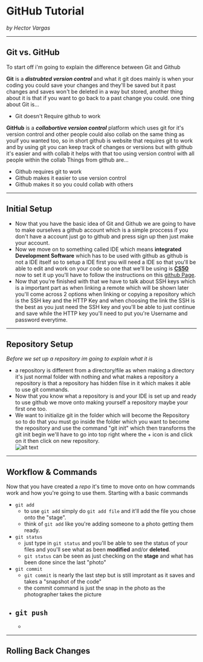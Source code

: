 # GitHub Tutorial

_by Hector Vargas_

---
## Git vs. GitHub
To start off i'm going to explain the difference between Git and Github  

**Git** is a _**distrubted version control**_ and what it git does mainly is when your coding you could save your changes and they'll be saved but it past changes and saves won't be deleted in a way but stored, another thing about it is that if you want to go back to a past change you could.
one thing about Git is...
- Git doesn't Require github to work

**GitHub** is a _**collabortive version control**_ platform which uses git for it's version control and other people could also collab on the same thing as youif you wanted too, so in short github is website that requires git to work and by using git you can keep track of changes or versions but with github it's easier and with collab it helps with that too using version control with all people within the collab
Things from github are...
- Github requires git to work
- Github makes it easier to use version control
- Github makes it so you could collab with others

---
## Initial Setup
- Now that you have the basic idea of Git and Github we are going to have to make ourselves a github account which is a simple proccess if you don't have a account just go to github and press sign up then just make your account.  
- Now we move on to something called IDE which means **integrated Development Software** which has to be used with github as github is not a IDE itself so to setup a IDE first you will need a IDE so that you'll be able to edit and work on your code so one that we'll be using is **[CS50](https://ide.cs50.io/)** now to set it up you'll have to follow the instructions on this [github Page](https://github.com/hstatsep/ide50).  
- Now that you're finished with that we have to talk about SSH keys which is a important part as when linking a remote which will be shown later you'll come across 2 options when linking or copying a repository which is the SSH key and the HTTP Key and when choosing the link the SSH is the best as you just need the SSH key and you'll be able to just continue and save while the HTTP key you'll need to put you're Username and password everytime.


---
## Repository Setup
*Before we set up a repository im going to explain what it is*
- a repository is different from a directory/file as when making a directory it's just normal folder with nothing and what makes a repository a repository is that a repository has hidden filse in it which makes it able to use git commands.
- Now that you know what a repository is and your IDE is set up and ready to use github we move onto making yourself a repository maybe your first one too.
- We want to initialize git in the folder which will become the Repository so to do that you must go inside the folder which you want to become the repository and use the command "git init" which then transforms the git init
begin we'll have to go into top right where the + icon is and click on it then click on new repository.  
![alt text](https://i.gyazo.com/b7e979aa7aafcfdf7b44cdee30490e87.png)  


---
## Workflow & Commands  

Now that you have created a _repo_ it's time to move onto on how commands work and how you're going to use them. Starting with a basic commands

- `git add`
    - to use `git add` simply do `git add file` and it'll add the file you chose onto the "stage".
    - think of `git add` like you're adding someone to a photo getting them ready.
- `git status`
    - just type in `git status` and you'll be able to see the status of your files and you'll see what as been **modified** and/or **deleted**.
    - `git status` can be seen as just checking on the **stage** and what has been done since the last "photo"
- `git commit`
    - `git commit` is nearly the last step but is still improtant as it saves and takes a "snapshot of the code"
    - the commit command is just the snap in the photo as the photographer takes the picture
- `git push`
    - 
    - 


---
## Rolling Back Changes